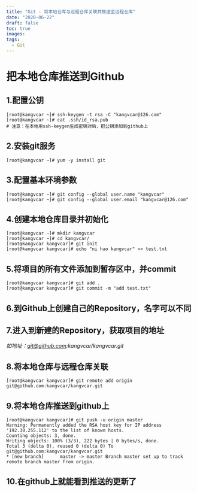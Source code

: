 ```yaml
---
title: "Git - 将本地仓库与远程仓库关联并推送至远程仓库"
date: "2020-06-22"
draft: false
toc: true
images:
tags: 
  - Git
---
```


# 把本地仓库推送到Github

## 1.配置公钥

```shell
[root@kangvcar ~]# ssh-keygen -t rsa -C "kangvcar@126.com" 
[root@kangvcar ~]# cat .ssh/id_rsa.pub
# 注意：在本地用ssh-keygen生成密钥对后，把公钥添加到github上
```

## 2.安装git服务

```shell
[root@kangvcar ~]# yum -y install git
```

## 3.配置基本环境参数

```shell
[root@kangvcar ~]# git config --global user.name "kangvcar" 
[root@kangvcar ~]# git config --global user.email "kangvcar@126.com"
```

## 4.创建本地仓库目录并初始化

```shell
[root@kangvcar ~]# mkdir kangvcar 
[root@kangvcar ~]# cd kangvcar/ 
[root@kangvcar kangvcar]# git init 
[root@kangvcar kangvcar]# echo "ni hao kangvcar" >> test.txt
```

## 5.将项目的所有文件添加到暂存区中，并commit

```shell
[root@kangvcar kangvcar]# git add . 
[root@kangvcar kangvcar]# git commit -m "add test.txt"
```

## 6.到Github上创建自己的Repository，名字可以不同

## 7.进入到新建的Repository，获取项目的地址

*如地址：git@github.com:kangvcar/kangvcar.git*

## 8.将本地仓库与远程仓库关联

```shell
[root@kangvcar kangvcar]# git remote add origin git@github.com:kangvcar/kangvcar.git
```

## 9.将本地仓库推送到github上

```shell
[root@kangvcar kangvcar]# git push -u origin master 
Warning: Permanently added the RSA host key for IP address '192.30.255.112' to the list of known hosts. 
Counting objects: 3, done. 
Writing objects: 100% (3/3), 222 bytes | 0 bytes/s, done. 
Total 3 (delta 0), reused 0 (delta 0) To git@github.com:kangvcar/kangvcar.git 
* [new branch]      master -> master Branch master set up to track remote branch master from origin.
```

## 10.在github上就能看到推送的更新了
